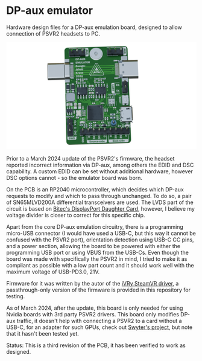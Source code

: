 # DP-aux emulator

Hardware design files for a DP-aux emulation board, designed to allow connection of PSVR2 headsets to PC.

![(Rendered image using Kicad2blender plugin)](render.png)

Prior to a March 2024 update of the PSVR2's firmware, the headset reported incorrect information via DP-aux, among others the EDID and DSC capability. A custom EDID can be set without additional hardware, however DSC options cannot - so the emulator board was born.

On the PCB is an RP2040 microcontroller, which decides which DP-aux requests to modify and which to pass through unchanged. To do so, a pair of SN65MLVD200A differential transceivers are used. The LVDS part of the circuit is based on [Bitec's DisplayPort Daughter Card](https://bitec-dsp.com/wp-content/uploads/2023/03/bitec_fmc_dp_rev12_sch.pdf), however, I believe my voltage divider is closer to correct for this specific chip.

Apart from the core DP-aux emulation circuitry, there is a programming micro-USB connector (I would have used a USB-C, but this way it cannot be confused with the PSVR2 port), orientation detection using USB-C CC pins, and a power section, allowing the board to be powered with either the programming USB port or using VBUS from the USB-Cs. Even though the board was made with specifically the PSVR2 in mind, I tried to make it as compliant as possible with a low part count and it should work well with the maximum voltage of USB-PD3.0, 21V.

Firmware for it was written by the autor of the [iVRy SteamVR driver](https://store.steampowered.com/app/992490), a passthrough-only version of the firmware is provided in this repository for testing.

As of March 2024, after the update, this board is only needed for using Nvidia boards with 3rd party PSVR2 drivers. This board only modifies DP-aux traffic, it doesn't help with connecting a PSVR2 to a card without a USB-C, for an adapter for such GPUs, check out [Swyter's project](https://github.com/Swyter/psdaptwor), but note that it hasn't been tested yet.

Status: This is a third revision of the PCB, it has been verified to work as designed.
